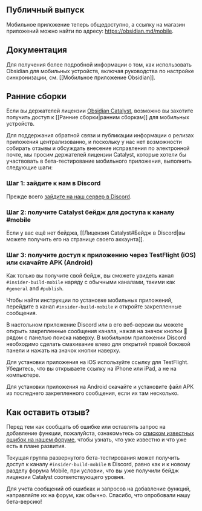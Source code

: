 ## Публичный выпуск

Мобильное приложение теперь общедоступно, а ссылку на магазин приложений можно найти по адресу: https://obsidian.md/mobile. 

## Документация

Для получения более подробной информации о том, как использовать Obsidian для мобильных устройств, включая руководства по настройке синхронизации, см. [[Мобильное приложение Obsidian]].

## Ранние сборки

Если вы держателей лицензии [Obsidian Catalyst](https://obsidian.md/pricing), возможно вы захотите получить доступ к [[Ранние сборки|ранним сборкам]] для мобильных устройств.

Для поддержания обратной связи и публикации информации о релизах приложения централизованно, и поскольку у нас нет возможности собирать отзывы и обсуждать внесение исправления по электронной почте, мы просим держателей лицензии Catalyst, которые хотели бы участвовать в бета-тестирование мобильного приложения, выполнить следующие шаги:

### Шаг 1: зайдите к нам в Discord

Прежде всего [зайдите на наш сервер в Discord](https://discord.gg/veuWUTm).

### Шаг 2: получите Catalyst бейдж для доступа к каналу \#mobile

Если у вас ещё нет бейджа, [[Лицензия Catalyst#Бейдж в Discord|вы можете получить его на странице своего аккаунта]].

### Шаг 3: получите доступ к приложению через TestFlight (iOS) или скачайте APK (Android)

Как только вы получите свой бейдж, вы сможете увидеть канал `#insider-build-mobile` наряду с обычными каналами, такими как `#general` and `#publish`.

Чтобы найти инструкции по установке мобильных приложений, перейдите в канал `#insider-build-mobile` и откройте закрепленные сообщения.

В настольном приложение Discord или в его веб-версии вы можете открыть закрепленные сообщения канала, нажав на значок кнопки 📌 рядом с панелью поиска наверху. В мобильном приложении Discord необходимо сделать смахивание влево для открытий правой боковой панели и нажать на значок кнопки наверху.

Для установки приложения на iOS используйте ссылку для TestFlight. Убедитесь, что вы открываете ссылку на iPhone или iPad, а не на компьютере.

Для установки приложения на Android скачайте и установите файл APK из последнего закрепленного сообщения, если их там несколько.

## Как оставить отзыв?

Перед тем как сообщать об ошибке или оставлять запрос на добавление функции, пожалуйста, ознакомьтесь со [списком известных ошибок на нашем форуме](https://forum.obsidian.md/t/list-of-known-issues/14286), чтобы узнать, что уже известно и что уже есть в плане развития.

Текущая группа развернутого бета-тестирования может получить доступ к каналу `#insider-build-mobile` в Discord, равно как и к новому разделу форума Mobile, при условии, что вы уже получили бейдж лицензии Catalyst соответствующего уровня.

Для учета сообщений об ошибках и запросов на добавление функций, направляйте их на форум, как обычно. Спасибо, что опробовали нашу бета-версию!